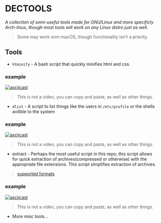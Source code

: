 
DECTOOLS
==========

*A collection of semi-useful tools made for GNU/Linux and more specificly Arch-linux, though most tools will work on any Linux distro just as well.*

> Some may work onm macOS, though functionality isn't a priority.

## Tools

- `htminify` - A bash script that quickly minifies html and css.

### example

[![asciicast](https://asciinema.org/a/UrK0zTDwZeVA0qfpDdijE8a1A.svg)](https://asciinema.org/a/UrK0zTDwZeVA0qfpDdijE8a1A)
> This is not a video, you can copy and paste, as well as other things.

- `dlist` - A script to list things like the users in `/etc/profile` or the shells avilible to the system  

### example

[![asciicast](https://asciinema.org/a/BrQnlA1bTXzhLk6VhAHWrZGEA.svg)](https://asciinema.org/a/BrQnlA1bTXzhLk6VhAHWrZGEA)
> This is not a video, you can copy and paste, as well as other things.

- extract - Perhaps the most useful script in this repo; this script allows for quick extraction of archives(compressed or otherwise) with the appropriate file extensions. This script simplifies extraction of archives.
> [supported formats](https://github.com/El-Wumbus/dectools/blob/development/Docs/ExtractSupportedFileTypes.md)

### example

[![asciicast](https://asciinema.org/a/dL4Nlw3IoVAOtAms38o5uezMR.svg)](https://asciinema.org/a/dL4Nlw3IoVAOtAms38o5uezMR)
> This is not a video, you can copy and paste, as well as other things.

- More misc tools...
